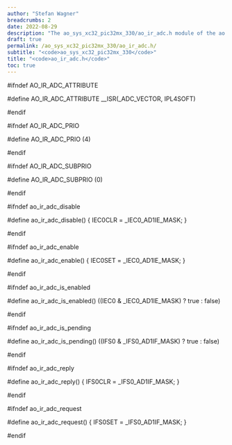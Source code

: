 ```yaml
---
author: "Stefan Wagner"
breadcrumbs: 2
date: 2022-08-29
description: "The ao_sys_xc32_pic32mx_330/ao_ir_adc.h module of the ao real-time operating system."
draft: true
permalink: /ao_sys_xc32_pic32mx_330/ao_ir_adc.h/ 
subtitle: "<code>ao_sys_xc32_pic32mx_330</code>"
title: "<code>ao_ir_adc.h</code>"
toc: true
---
```


#ifndef AO_IR_ADC_ATTRIBUTE

#define AO_IR_ADC_ATTRIBUTE     __ISR(_ADC_VECTOR, IPL4SOFT)

#endif

#ifndef AO_IR_ADC_PRIO

#define AO_IR_ADC_PRIO          (4)

#endif

#ifndef AO_IR_ADC_SUBPRIO

#define AO_IR_ADC_SUBPRIO       (0)

#endif

#ifndef ao_ir_adc_disable

#define ao_ir_adc_disable()     { IEC0CLR = _IEC0_AD1IE_MASK; }

#endif

#ifndef ao_ir_adc_enable

#define ao_ir_adc_enable()      { IEC0SET = _IEC0_AD1IE_MASK; }

#endif

#ifndef ao_ir_adc_is_enabled

#define ao_ir_adc_is_enabled()  ((IEC0 & _IEC0_AD1IE_MASK) ? true : false)

#endif

#ifndef ao_ir_adc_is_pending

#define ao_ir_adc_is_pending()  ((IFS0 & _IFS0_AD1IF_MASK) ? true : false)

#endif

#ifndef ao_ir_adc_reply

#define ao_ir_adc_reply()       { IFS0CLR = _IFS0_AD1IF_MASK; }

#endif

#ifndef ao_ir_adc_request

#define ao_ir_adc_request()     { IFS0SET = _IFS0_AD1IF_MASK; }

#endif

